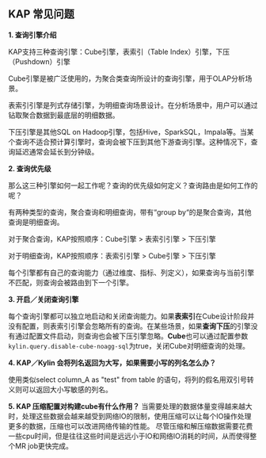 ## KAP 常见问题

**1. 查询引擎介绍**

KAP支持三种查询引擎：Cube引擎，表索引（Table Index）引擎，下压（Pushdown）引擎

Cube引擎是被广泛使用的，为聚合类查询所设计的查询引擎，用于OLAP分析场景。

表索引引擎是列式存储引擎，为明细查询场景设计。在分析场景中，用户可以通过钻取聚合数据到最底层的明细数据。

下压引擎是其他SQL on Hadoop引擎，包括Hive，SparkSQL，Impala等。当某个查询不适合预计算引擎时，查询会被下压到其他下游查询引擎。这种情况下，查询延迟通常会延长到分钟级。

**2. 查询优先级**

那么这三种引擎如何一起工作呢？查询的优先级如何定义？查询路由是如何工作的呢？

有两种类型的查询，聚合查询和明细查询，带有“group by“的是聚合查询，其他查询是明细查询。

对于聚合查询，KAP按照顺序：Cube引擎 > 表索引引擎 > 下压引擎

对于明细查询，KAP按照顺序：表索引引擎 > Cube引擎 > 下压引擎

每个引擎都有自己的查询能力（通过维度、指标、列定义），如果查询与当前引擎不匹配，则查询会被路由到下一个引擎。

**3. 开启／关闭查询引擎**

每个查询引擎都可以独立地启动和关闭查询能力。如果**表索引**在Cube设计阶段并没有配置，则表索引引擎会忽略所有的查询。在某些场景，如果**查询下压**的引擎没有通过配置文件启动，则查询也会被下压引擎忽略。**Cube**也可以通过配置参数`kylin.query.disable-cube-noagg-sql`为true，关闭Cube对明细查询的处理。

**4. KAP／Kylin 会将列名返回为大写，如果需要小写的列名怎么办？**

使用类似select column_A as "test" from table 的语句，将列的假名用双引号转义则可以返回大小写敏感的列名。

**5. KAP 压缩配置对构建cube有什么作用？**
当需要处理的数据体量变得越来越大时，处理这些数据会越来越受到网络IO的限制，使用压缩可以让每个IO操作处理更多的数据，压缩也可以改进网络传输的性能。
尽管压缩和解压缩数据需要花费一些cpu时间，但是往往这些时间是远远小于IO和网络IO消耗的时间，从而使得整个MR job更快完成。